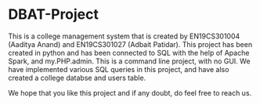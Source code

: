 # DBAT-Project
This is a college management system that is created by EN19CS301004 (Aaditya Anand) and EN19CS301027 (Adbait Patidar). This project has been created in python and has been connected to SQL with the help of Apache Spark, and my.PHP.admin. This is a command line project, with no GUI. We have implemented various SQL queries in this project, and have also created a college databse and users table. 

We hope that you like this project and if any doubt, do feel free to reach us. 
